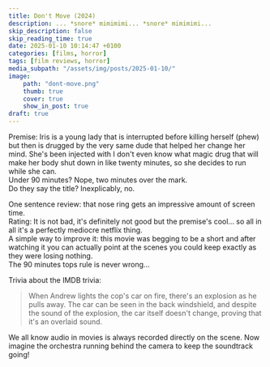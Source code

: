 ```yaml
---
title: Don't Move (2024)
description: ... *snore* mimimimi... *snore* mimimimi...
skip_description: false
skip_reading_time: true
date: 2025-01-10 10:14:47 +0100
categories: [films, horror]
tags: [film reviews, horror]
media_subpath: "/assets/img/posts/2025-01-10/"
image:
    path: "dont-move.png"
    thumb: true
    cover: true
    show_in_post: true
draft: true
---
```

<span class="reviewsection">Premise:</span> Iris is a young lady that is interrupted before killing herself (phew) but then is drugged by the very same dude that helped her change her mind. She's been injected with I don't even know what magic drug that will make her body shut down in like twenty minutes, so she decides to run while she can.<br/>
<span class="reviewsection">Under 90 minutes?</span> Nope, two minutes over the mark.<br/>
<span class="reviewsection">Do they say the title?</span> Inexplicably, no.

<span class="reviewsection">One sentence review:</span> that nose ring gets an impressive amount of screen time.<br/>
<span class="reviewsection">Rating:</span> It is not bad, it's definitely not good but the premise's cool... so all in all it's a perfectly mediocre netflix thing.<br/>
<span class="reviewsection">A simple way to improve it:</span> this movie was begging to be a short and after watching it you can actually point at the scenes you could keep exactly as they were losing nothing.<br/>The 90 minutes tops rule is never wrong...

<span class="reviewsection">Trivia about the IMDB trivia:</span>
> When Andrew lights the cop's car on fire, there's an explosion as he pulls away. The car can be seen in the back windshield, and despite the sound of the explosion, the car itself doesn't change, proving that it's an overlaid sound.

We all know audio in movies is always recorded directly on the scene. Now imagine the orchestra running behind the camera to keep the soundtrack going!
